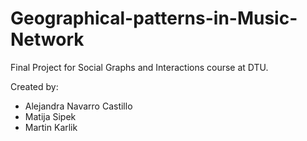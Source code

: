 # Geographical-patterns-in-Music-Network

Final Project for Social Graphs and Interactions course at DTU.

Created by:
* Alejandra Navarro Castillo
* Matija Sipek
* Martin Karlik
